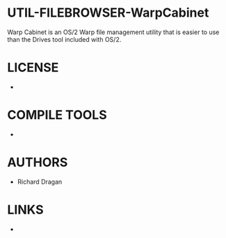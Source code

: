 UTIL-FILEBROWSER-WarpCabinet
============================

 Warp Cabinet is an OS/2 Warp file management utility that is easier to use than the Drives tool included with OS/2.

LICENSE
===============
* 

COMPILE TOOLS
===============
* 

AUTHORS
===============
* Richard Dragan

LINKS
===============
* 
